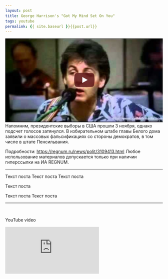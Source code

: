 ```yaml
---
layout: post
title: George Harrison's "Got My Mind Set On You"
tags: youtube
permalink: {{ site.baseurl }}{{post.url}}
---
```

![](assets/2020-11-07-test-yt-template/pm.jpg)
Напомним, президентские выборы в США прошли 3 ноября, однако подсчет голосов затянулся. В избирательном штабе главы Белого дома заявили о массовых фальсификациях со стороны демократов, в том числе в штате Пенсильвания.

Подробности: https://regnum.ru/news/polit/3109413.html
Любое использование материалов допускается только при наличии гиперссылки на ИА REGNUM.

---

Текст
поста
Текст
поста
Текст
поста

Текст
поста

Текст
поста
Текст
поста

---

<img src="assets/plug.png" style="height: 0; width: 0;">

YouTube video
<iframe style="width=100%; height=auto" src="https://www.youtube.com/embed/6ZwjdGSqO0k" frameborder="0" allow="accelerometer; autoplay; clipboard-write; encrypted-media; gyroscope; picture-in-picture" allowfullscreen></iframe>